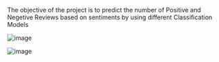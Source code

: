 The objective of the project is to predict the number of Positive and Negetive Reviews based on sentiments by using different Classification Models 

![image](https://github.com/user-attachments/assets/185d56c1-4319-4c12-9307-8e7906c07bb4)

![image](https://github.com/user-attachments/assets/c118c66d-a4af-45f3-8aae-a9f22e198991)
